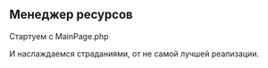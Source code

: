 ## Менеджер ресурсов ##

Стартуем с MainPage.php 

И наслаждаемся страданиями, от не самой лучшей реализации.
